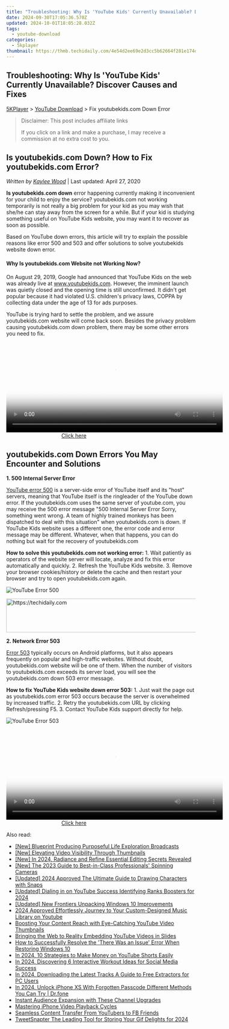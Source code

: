 ```yaml
---
title: "Troubleshooting: Why Is 'YouTube Kids' Currently Unavailable? Discover Causes and Fixes"
date: 2024-09-30T17:05:36.570Z
updated: 2024-10-01T18:05:28.032Z
tags:
  - youtube-download
categories:
  - 5kplayer
thumbnail: https://thmb.techidaily.com/4e54d2ee69e2d3cc5b62664f281e174d4bc506ec5c304888c5062a8c04d6107f.jpg
---
```


## Troubleshooting: Why Is 'YouTube Kids' Currently Unavailable? Discover Causes and Fixes

[5KPlayer](https://tools.techidaily.com/5kplayer/products/) \> [YouTube Download](https://tools.techidaily.com/5kplayer/youtube-download/) \> Fix youtubekids.com Down Error

>  Disclaimer: This post includes affiliate links
>
>  If you click on a link and make a purchase, I may receive a commission at no extra cost to you.
>

## Is youtubekids.com Down? How to Fix youtubekids.com Error?

 _Written by [Kaylee Wood](https://www.quora.com/profile/Amanda-Hu-21)_ | Last updated: April 27, 2020 

**Is youtubekids.com down** error happening currently making it inconvenient for your child to enjoy the service? youtubekids.com not working temporarily is not really a big problem for your kid as you may wish that she/he can stay away from the screen for a while. But if your kid is studying something useful on YouTube Kids website, you may want it to recover as soon as possible.

Based on YouTube down errors, this article will try to explain the possible reasons like error 500 and 503 and offer solutions to solve youtubekids website down error.

#### **Why Is youtubekids.com Website not Working Now?**

On August 29, 2019, Google had announced that YouTube Kids on the web was already live at www.youtubekids.com. However, the imminent launch was quietly closed and the opening time is still unconfirmed. It didn't get popular because it had violated U.S. children's privacy laws, COPPA by collecting data under the age of 13 for ads purposes.

YouTube is trying hard to settle the problem, and we assure youtubekids.com website will come back soon. Besides the privacy problem causing youtubekids.com down problem, there may be some other errors you need to fix.

<!-- affiliate ads begin -->
<span id="1982462">
					<video width="576" height="240" style="cursor:pointer"
           poster="//a.impactradius-go.com/display-clicktoplayimage/1982462.png"
           onclick="if(!this.playClicked){this.play();this.setAttribute('controls',true);this.playClicked=true;}">
	   <source src="//a.impactradius-go.com/display-ad/22993-1982462">
	   <img src="//a.impactradius-go.com/display-clicktoplayimage/1982462.png" style="border: none; height: 100%; width: 100%; object-fit: contain">
	</video>
	<div style="width:360px;text-align:center"><a href="javascript:window.open(decodeURIComponent('https%3A%2F%2Fhomestyler.sjv.io%2Fc%2F5597632%2F1982462%2F22993'), '_blank');void(0);">Click here</a></div>
</span>
<img height="0" width="0" src="https://imp.pxf.io/i/5597632/1982462/22993" style="position:absolute;visibility:hidden;" border="0" />
<!-- affiliate ads end -->

## youtubekids.com Down Errors You May Encounter and Solutions

**1\. 500 Internal Server Error**

[YouTube error 500](https://tools.techidaily.com/5kplayer/youtube-download/) is a server-side error of YouTube itself and its "host" servers, meaning that YouTube itself is the ringleader of the YouTube down error. If the youtubekids.com uses the same server of youtube.com, you may receive the 500 error message "500 Internal Server Error Sorry, something went wrong. A team of highly trained monkeys has been dispatched to deal with this situation" when youtubekids.com is down. If YouTube Kids website uses a different one, the error code and error message may be different. Whatever, when that happens, you can do nothing but wait for the recovery of youtubekids.com

**How to solve this youtubekids.com not working error:** 1\. Wait patiently as operators of the website server will locate, analyze and fix this error automatically and quickly. 2\. Refresh the YouTube Kids website. 3\. Remove your browser cookies/history or delete the cache and then restart your browser and try to open youtubekids.com again.

![YouTube Error 500](https://www.5kplayer.com/youtube-download/img/youtube-error-500.jpg) 

<!-- affiliate ads begin -->
<a href="https://aligracehair.sjv.io/c/5597632/1884021/19272" target="_top" id="1884021">
  <img src="//a.impactradius-go.com/display-ad/19272-1884021" border="0" alt="https://techidaily.com" width="728" height="90"/>
</a>
<img height="0" width="0" src="https://aligracehair.sjv.io/i/5597632/1884021/19272" style="position:absolute;visibility:hidden;" border="0" />
<!-- affiliate ads end -->

**2\. Network Error 503**

[Error 503](https://tools.techidaily.com/5kplayer/youtube-download/) typically occurs on Android platforms, but it also appears frequently on popular and high-traffic websites. Without doubt, youtubekids.com website will be one of them. When the number of visitors to youtubekids.com exceeds its server load, you will see the youtubekids.com down 503 error message.

**How to fix YouTube Kids website down error 503:** 1\. Just wait the page out as youtubekids.com error 503 occurs because the server is overwhelmed by increased traffic. 2\. Retry the youtubekids.com URL by clicking Refresh/pressing F5\. 3\. Contact YouTube Kids support directly for help.

![YouTube Error 503](https://www.5kplayer.com/youtube-download/img/youtube-error-503.jpg)

<!-- affiliate ads begin -->
<span id="1982485">
					<video width="576" height="240" style="cursor:pointer"
           poster="//a.impactradius-go.com/display-clicktoplayimage/1982485.png"
           onclick="if(!this.playClicked){this.play();this.setAttribute('controls',true);this.playClicked=true;}">
	   <source src="//a.impactradius-go.com/display-ad/22993-1982485">
	   <img src="//a.impactradius-go.com/display-clicktoplayimage/1982485.png" style="border: none; height: 100%; width: 100%; object-fit: contain">
	</video>
	<div style="width:360px;text-align:center"><a href="javascript:window.open(decodeURIComponent('https%3A%2F%2Fhomestyler.sjv.io%2Fc%2F5597632%2F1982485%2F22993'), '_blank');void(0);">Click here</a></div>
</span>
<img height="0" width="0" src="https://imp.pxf.io/i/5597632/1982485/22993" style="position:absolute;visibility:hidden;" border="0" />
<!-- affiliate ads end -->

<ins class="adsbygoogle"
     style="display:block"
     data-ad-format="autorelaxed"
     data-ad-client="ca-pub-7571918770474297"
     data-ad-slot="1223367746"></ins>

<ins class="adsbygoogle"
     style="display:block"
     data-ad-client="ca-pub-7571918770474297"
     data-ad-slot="8358498916"
     data-ad-format="auto"
     data-full-width-responsive="true"></ins>

<span class="atpl-alsoreadstyle">Also read:</span>
<div><ul>
<li><a href="https://youtube-video-recordings.techidaily.com/new-blueprint-producing-purposeful-life-exploration-broadcasts/"><u>[New] Blueprint Producing Purposeful Life Exploration Broadcasts</u></a></li>
<li><a href="https://youtube-video-recordings.techidaily.com/new-elevating-video-visibility-through-thumbnails/"><u>[New] Elevating Video Visibility Through Thumbnails</u></a></li>
<li><a href="https://article-posts.techidaily.com/new-in-2024-radiance-and-refine-essential-editing-secrets-revealed/"><u>[New] In 2024, Radiance and Refine Essential Editing Secrets Revealed</u></a></li>
<li><a href="https://some-approaches.techidaily.com/new-the-2023-guide-to-best-in-class-professionals-spinning-cameras/"><u>[New] The 2023 Guide to Best-in-Class Professionals' Spinning Cameras</u></a></li>
<li><a href="https://snapchat-videos.techidaily.com/updated-2024-approved-the-ultimate-guide-to-drawing-characters-with-snaps/"><u>[Updated] 2024 Approved The Ultimate Guide to Drawing Characters with Snaps</u></a></li>
<li><a href="https://facebook-video-footage.techidaily.com/updated-dialing-in-on-youtube-success-identifying-ranks-boosters-for-2024/"><u>[Updated] Dialing in on YouTube Success Identifying Ranks Boosters for 2024</u></a></li>
<li><a href="https://extra-support.techidaily.com/updated-new-frontiers-unpacking-windows-10-improvements/"><u>[Updated] New Frontiers Unpacking Windows 10 Improvements</u></a></li>
<li><a href="https://youtube-video-recordings.techidaily.com/2024-approved-effortlessly-journey-to-your-custom-designed-music-library-on-youtube/"><u>2024 Approved Effortlessly Journey to Your Custom-Designed Music Library on Youtube</u></a></li>
<li><a href="https://youtube-video-recordings.techidaily.com/boosting-your-content-reach-with-eye-catching-youtube-video-thumbnails/"><u>Boosting Your Content Reach with Eye-Catching YouTube Video Thumbnails</u></a></li>
<li><a href="https://youtube-video-recordings.techidaily.com/bringing-the-web-to-reality-embedding-youtube-videos-in-slides/"><u>Bringing the Web to Reality Embedding YouTube Videos in Slides</u></a></li>
<li><a href="https://common-error.techidaily.com/how-to-successfully-resolve-the-there-was-an-issue-error-when-restoring-windows-10/"><u>How to Successfully Resolve the 'There Was an Issue' Error When Restoring Windows 10</u></a></li>
<li><a href="https://youtube-video-recordings.techidaily.com/in-2024-10-strategies-to-make-money-on-youtube-shorts-easily/"><u>In 2024, 10 Strategies to Make Money on YouTube Shorts Easily</u></a></li>
<li><a href="https://youtube-video-recordings.techidaily.com/in-2024-discovering-6-interactive-workout-ideas-for-social-media-success/"><u>In 2024, Discovering 6 Interactive Workout Ideas for Social Media Success</u></a></li>
<li><a href="https://youtube-zero.techidaily.com/24-downloading-the-latest-tracks-a-guide-to-free-extractors-for-pc-users/"><u>In 2024, Downloading the Latest Tracks A Guide to Free Extractors for PC Users</u></a></li>
<li><a href="https://iphone-unlock.techidaily.com/in-2024-unlock-iphone-xs-with-forgotten-passcode-different-methods-you-can-try-drfone-by-drfone-ios/"><u>In 2024, Unlock iPhone XS With Forgotten Passcode Different Methods You Can Try | Dr.fone</u></a></li>
<li><a href="https://youtube-video-recordings.techidaily.com/instant-audience-expansion-with-these-channel-upgrades/"><u>Instant Audience Expansion with These Channel Upgrades</u></a></li>
<li><a href="https://youtube-data.techidaily.com/ring-iphone-video-playback-cycles/"><u>Mastering iPhone Video Playback Cycles</u></a></li>
<li><a href="https://youtube-video-recordings.techidaily.com/seamless-content-transfer-from-youtubers-to-fb-friends/"><u>Seamless Content Transfer From YouTubers to FB Friends</u></a></li>
<li><a href="https://twitter-clips.techidaily.com/tweetsnapter-the-leading-tool-for-storing-your-gif-delights-for-2024/"><u>TweetSnapter The Leading Tool for Storing Your Gif Delights for 2024</u></a></li>
</ul></div>

